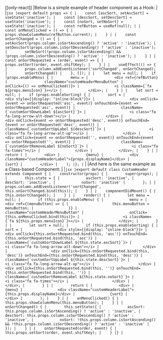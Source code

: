 [[only-react]]
|Below is a simple example of header component as a Hook:
|
|```jsx
|export default props => {
|    const [ascSort, setAscSort] = useState('inactive');
|    const [descSort, setDescSort] = useState('inactive');
|    const [noSort, setNoSort] = useState('inactive');
|    const refButton = useRef(null);
|
|    const onMenuClicked = () => {
|        props.showColumnMenu(refButton.current);
|    }
|
|    const onSortChanged = () => {
|        setAscSort(props.column.isSortAscending() ? 'active' : 'inactive');
|        setDescSort(props.column.isSortDescending() ? 'active' : 'inactive');
|        setNoSort(!props.column.isSortAscending() && !props.column.isSortDescending() ? 'active' : 'inactive');
|    }
|
|    const onSortRequested = (order, event) => {
|        props.setSort(order, event.shiftKey);
|    }
|
|    useEffect(() => {
|        props.column.addEventListener('sortChanged', onSortChanged);
|        onSortChanged()
|    }, []);
|
|    let menu = null;
|    if (props.enableMenu) {
|        menu =
|            <div ref={refButton}
|                 className="customHeaderMenuButton"
|                 onClick={() => onMenuClicked()}>
|                <i className={`fa ${props.menuIcon}`}></i>
|            </div>;
|    }
|
|    let sort = null;
|    if (props.enableSorting) {
|        sort =
|            <div style={{display: "inline-block"}}>
|                <div onClick={event => onSortRequested('asc', event)} onTouchEnd={event => onSortRequested('asc', event)}
|                     className={`customSortDownLabel ${ascSort}`}>
|                    <i class="fa fa-long-arrow-alt-down"></i>
|                </div>
|                <div onClick={event => onSortRequested('desc', event)} onTouchEnd={event => onSortRequested('desc', event)}
|                     className={`customSortUpLabel ${descSort}`}>
|                    <i class="fa fa-long-arrow-alt-up"></i>
|                </div>
|                <div onClick={event => onSortRequested('', event)} onTouchEnd={event => onSortRequested('', event)}
|                     className={`customSortRemoveLabel ${noSort}`}>
|                    <i class="fa fa-times"></i>
|                </div>
|            </div>;
|    }
|
|    return (
|        <div>
|            {menu}
|            <div className="customHeaderLabel">{props.displayName}</div>
|            {sort}
|        </div>
|    );
|};
|```
|
|And here is the same example as a Class-based Component:
|
|```jsx
|export default class CustomHeader extends Component {
|    constructor(props) {
|        super(props);
|
|        this.state = {
|            ascSort: 'inactive',
|            descSort: 'inactive',
|            noSort: 'inactive'
|        };
|
|        props.column.addEventListener('sortChanged', this.onSortChanged.bind(this));
|    }
|
|    componentDidMount() {
|        this.onSortChanged();
|    }
|
|    render() {
|        let menu = null;
|        if (this.props.enableMenu) {
|            menu =
|                <div ref={(menuButton) => {
|                    this.menuButton = menuButton;
|                }}
|                     className="customHeaderMenuButton"
|                     onClick={this.onMenuClicked.bind(this)}>
|                    <i className={`fa ${this.props.menuIcon}`}></i>
|                </div>;
|        }
|
|        let sort = null;
|        if (this.props.enableSorting) {
|            sort =
|                <div style={{display: "inline-block"}}>
|                    <div onClick={this.onSortRequested.bind(this, 'asc')} onTouchEnd={this.onSortRequested.bind(this, 'asc')}
|                         className={`customSortDownLabel ${this.state.ascSort}`}>
|                        <i class="fa fa-long-arrow-alt-down"></i>
|                    </div>
|                    <div onClick={this.onSortRequested.bind(this, 'desc')} onTouchEnd={this.onSortRequested.bind(this, 'desc')}
|                         className={`customSortUpLabel ${this.state.descSort}`}>
|                        <i class="fa fa-long-arrow-alt-up"></i>
|                    </div>
|                    <div onClick={this.onSortRequested.bind(this, '')} onTouchEnd={this.onSortRequested.bind(this, '')}
|                         className={`customSortRemoveLabel ${this.state.noSort}`}>
|                        <i class="fa fa-times"></i>
|                    </div>
|                </div>;
|        }
|
|        return (
|            <div>
|                {menu}
|                <div className="customHeaderLabel">{this.props.displayName}</div>
|                {sort}
|            </div>
|        );
|    }
|
|    onMenuClicked() {
|        this.props.showColumnMenu(this.menuButton);
|    }
|
|    onSortChanged() {
|        this.setState({
|            ascSort: this.props.column.isSortAscending() ? 'active' : 'inactive',
|            descSort: this.props.column.isSortDescending() ? 'active' : 'inactive',
|            noSort: !this.props.column.isSortAscending() && !this.props.column.isSortDescending() ? 'active' : 'inactive'
|        });
|    }
|
|    onSortRequested(order, event) {
|        this.props.setSort(order, event.shiftKey);
|    }
|}
|```
